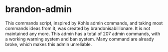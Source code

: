 # brandon-admin
This commands script, inspired by Kohls admin commands, and taking most commands ideas from it, was created by brandonisabillionare. It is not maintained any more. This admin has a total of 207 admin commands, with a working warning system and ban system. Many command are already broke, which makes this admin unreliable.
